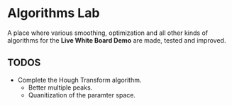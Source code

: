 # Algorithms Lab
A place where various smoothing, optimization and all other kinds of algorithms for the **Live White Board Demo** are made, tested and improved.

## TODOS
- Complete the Hough Transform algorithm.
  - Better multiple peaks.
  - Quanitization of the paramter space.